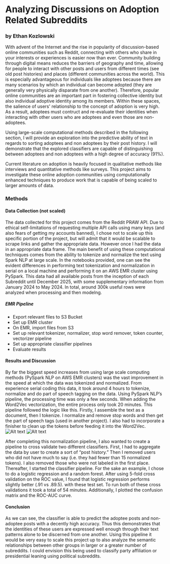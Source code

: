 # Analyzing Discussions on Adoption Related Subreddits
### by Ethan Kozlowski
With advent of the Internet and the rise in popularity of discussion-based online communities such as Reddit, connecting with others who share in your interests or experiences is easier now than ever.  Community building through digital means reduces the barriers of geography and time, allowing for people to interact with other posts and users from different times (see old post histories) and places (different communities across the world). This is especially advantageous for individuals like adoptees because there are many scenarios by which an individual can become adopted (they are generally very physically disparate from one another). Therefore, popular online communities are an important part in fostering collective identity but also individual adoptive identity among its members.  Within these spaces, the salience of users' relationship to the concept of adoption is very high.  As a result, adoptees must contruct and re-evaluate their identities when interacting with other users who are adoptees and even those are non-adoptees.

Using large-scale computational methods described in the following section, I will provide an exploration into the predictive ability of text in regards to sorting adoptees and non adoptees by their post history.  I will demonstrate that the explored classifiers are capable of distinguishing between adoptees and non adoptees with a high degree of accuracy (91%). 

Current literature on adoption is heavily focused in qualitative methods like interviews and quantitative methods like surveys.  This project aims to investigate these online adoption communities using computationally enhanced techniques to produce work that is capable of being scaled to larger amounts of data.  

### Methods
#### Data Collection (not scaled)
The data collected for this project comes from the Reddit PRAW API.  Due to ethical self-limitations of requesting multiple API calls using many keys (and also fears of getting my accounts banned), I chose not to scale up this specific portion of the project, but will admit that it would be scalable to scrape links and gather the appropriate data.  However once I had the data in an appropriate data frame.  The main benefit of using these computational techniques comes from the ability to tokenize and normalize the text using Spark NLP at large scale. In the notebooks provided, one can see the evident differences in performing text tokenization and normalization in serial on a local machine and performing it on an AWS EMR cluster using PySpark.  This data had all available posts from the inception of each Subreddit until December 2025, with some supplementary information from January 2024 to May 2024.  In total, around 300k useful rows were analyzed when processing and then modelng. 

##### EMR Pipeline
-	Export relevant files to S3 Bucket
-	Set up EMR cluster
-	On EMR, import files from S3
-	Set up relevant tokenizer, normalizer, stop word remover, token counter, vectorizer pipeline
-	Set up appropriate classifier pipelines
-	Evaluate results
#### Results and Discussion
By far the biggest speed increases from using large scale computing methods (PySpark NLP on AWS EMR clusters) was the vast improvement in the speed at which the data was tokenized and normalized.  From experience serial coding this data, it took around 4 hours to tokenize, normalize and do part of speech tagging on the data. Using PySpark NLP’s pipeline, the processing time was only a few seconds.  When adding the Word2Vec vectorization, the entire process only took 20 minutes. This pipeline followed the logic like this. Firstly, I assemble the text as a document, then I tokenize.  I normalize and remove stop words and then get the part of speech tags (used in another project).  I also had to incorporate a finisher to clean up the tokens before feeding it into the Word2Vec. 
![Alt text](Picture1.jpg)
![Alt text](Picture1.jpg)


After completing this normalization pipeline, I also wanted to create a pipeline to cross validate two different  classifiers. First, I had to aggregate the data by user to create a sort of “post history.” Then I removed users who did not have much to say (i.e. they had fewer than 15 normalized tokens). I also removed those who were not labeled in the first place. Thereafter, I started the classifier pipeline.  For the sake an example, I chose to do a logistic regression and a random forest.  After using 5-fold cross validation on the ROC value, I found that logistic regression performs slightly better (.91 vs .89.5). with these test set. To run both of these cross validations it took a total of 54 minutes. Additionally, I plotted the confusion matrix and the ROC-AUC curve.

#### Conclusion
As we can see, the classifier is able to predict the adoptee posts and non-adoptee posts with a decently high accuracy. Thus this demonstrates that the identities of these users are expressed well enough through their text patterns alone to be discerned from one another. Using this pipeline it would be very easy to scale this project up to also analyze the semantic relationships between other groups in larger or a greater number of subreddits. I could envision this being used to classify party affiliation or presidential leaning using political subreddits.  

